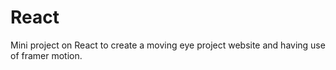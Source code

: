 # React 
Mini project on React to create a moving eye project website and having use of framer motion.